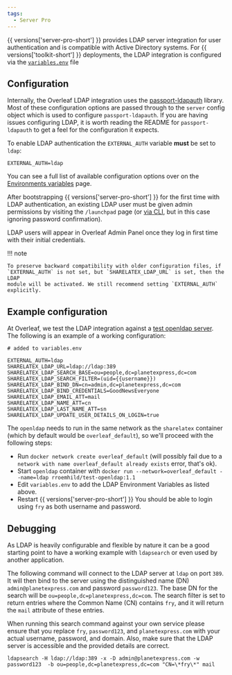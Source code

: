 ```yaml
---
tags:
  - Server Pro
---
```


{{ versions['server-pro-short'] }} provides LDAP server integration for user authentication and is compatible with Active Directory systems. For {{ versions['toolkit-short'] }} deployments, the LDAP integration is configured via the [`variables.env`](/configuration/overleaf-toolkit#the-variablesenv-file) file

## Configuration

Internally, the Overleaf LDAP integration uses the [passport-ldapauth](https://github.com/vesse/passport-ldapauth) library. Most of these configuration options are passed through to the `server` config object which is used to configure `passport-ldapauth`. If you are having issues configuring LDAP, it is worth reading the README for `passport-ldapauth` to get a feel for the configuration it expects.

To enable LDAP authentication the `EXTERNAL_AUTH` variable **must** be set to `ldap`:

```
EXTERNAL_AUTH=ldap
```

You can see a full list of available configuration options over on the [Environments variables](environment-variables.md#ldapad) page. 

After bootstrapping {{ versions['server-pro-short'] }} for the first time with LDAP authentication, an existing LDAP user must be given admin permissions by visiting the `/launchpad` page (or [via CLI](https://github.com/overleaf/overleaf/wiki/Creating-and-managing-users#creating-the-first-admin-user), but in this case ignoring password confirmation). 

LDAP users will appear in Overleaf Admin Panel once they log in first time with their initial credentials.

!!! note

    To preserve backward compatibility with older configuration files, if `EXTERNAL_AUTH` is not set, but `SHARELATEX_LDAP_URL` is set, then the LDAP
    module will be activated. We still recommend setting `EXTERNAL_AUTH` explicitly.

## Example configuration ##

At Overleaf, we test the LDAP integration against a [test openldap server](https://github.com/rroemhild/docker-test-openldap). The following is an example of a working configuration:

```
# added to variables.env

EXTERNAL_AUTH=ldap
SHARELATEX_LDAP_URL=ldap://ldap:389
SHARELATEX_LDAP_SEARCH_BASE=ou=people,dc=planetexpress,dc=com
SHARELATEX_LDAP_SEARCH_FILTER=(uid={{username}})
SHARELATEX_LDAP_BIND_DN=cn=admin,dc=planetexpress,dc=com
SHARELATEX_LDAP_BIND_CREDENTIALS=GoodNewsEveryone
SHARELATEX_LDAP_EMAIL_ATT=mail
SHARELATEX_LDAP_NAME_ATT=cn
SHARELATEX_LDAP_LAST_NAME_ATT=sn
SHARELATEX_LDAP_UPDATE_USER_DETAILS_ON_LOGIN=true
```

The `openldap` needs to run in the same network as the `sharelatex` container (which by default would be `overleaf_default`), so we'll proceed with the following steps:

- Run `docker network create overleaf_default` (will possibly fail due to a `network with name overleaf_default already exists` error, that's ok).
- Start `openldap` container with `docker run --network=overleaf_default --name=ldap rroemhild/test-openldap:1.1`
- Edit `variables.env` to add the LDAP Environment Variables as listed above.
- Restart {{ versions['server-pro-short'] }} 
You should be able to login using `fry` as both username and password.

## Debugging ##

As LDAP is heavily configurable and flexible by nature it can be a good starting point to have a working example with `ldapsearch` or even used by another application.

The following command will connect to the LDAP server at `ldap` on port `389`. It will then bind to the server using the distinguished name (DN) `admin@planetexpress.com` and password `password123`. The base DN for the search will be `ou=people,dc=planetexpress,dc=com`. The search filter is set to return entries where the Common Name (CN) contains `fry`, and it will return the `mail` attribute of these entries. 

When running this search command against your own service please ensure that you replace `fry`, `password123`, and `planetexpress.com` with your actual username, password, and domain. Also, make sure that the LDAP server is accessible and the provided details are correct.

```
ldapsearch -H ldap://ldap:389 -x -D admin@planetexpress.com -w password123  -b ou=people,dc=planetexpress,dc=com "CN=\*fry\*" mail
```